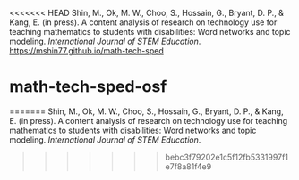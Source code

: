 <<<<<<< HEAD
Shin, M., Ok, M. W., Choo, S., Hossain, G., Bryant, D. P., & Kang, E. (in press). A content analysis of research on technology use for teaching mathematics to students with disabilities: Word networks and topic modeling. *International Journal of STEM Education*. https://mshin77.github.io/math-tech-sped
# math-tech-sped-osf
=======
Shin, M., Ok, M. W., Choo, S., Hossain, G., Bryant, D. P., & Kang, E. (in press). A content analysis of research on technology use for teaching mathematics to students with disabilities: Word networks and topic modeling. *International Journal of STEM Education*. 
>>>>>>> bebc3f79202e1c5f12fb5331997f1e7f8a81f4e9
